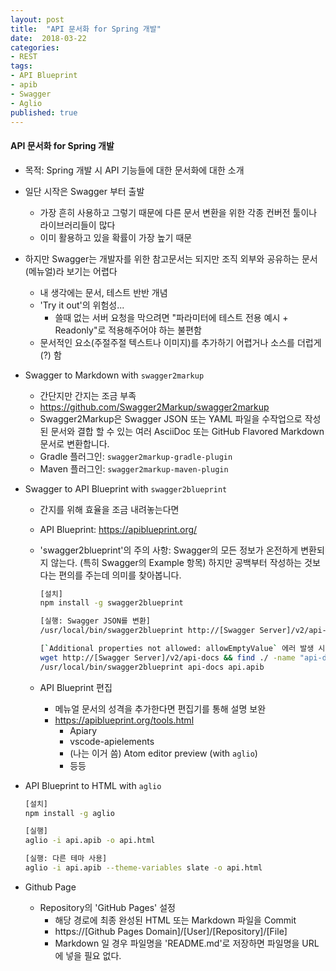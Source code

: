 ```yaml
---
layout: post
title:  "API 문서화 for Spring 개발"
date:  2018-03-22
categories:
- REST
tags:
- API Blueprint
- apib
- Swagger
- Aglio
published: true
---
```

#### API 문서화 for Spring 개발
- 목적: Spring 개발 시 API 기능들에 대한 문서화에 대한 소개

- 일단 시작은 Swagger 부터 출발
  - 가장 흔히 사용하고 그렇기 때문에 다른 문서 변환을 위한 각종 컨버전 툴이나 라이브러리들이 많다
  - 이미 활용하고 있을 확률이 가장 높기 때문

- 하지만 Swagger는 개발자를 위한 참고문서는 되지만 조직 외부와 공유하는 문서(메뉴얼)라 보기는 어렵다
  - 내 생각에는 문서, 테스트 반반 개념
  - 'Try it out'의 위험성...
    - 쓸때 없는 서버 요청을 막으려면 "파라미터에 테스트 전용 예시 + Readonly"로 적용해주어야 하는 불편함
  - 문서적인 요소(주절주절 텍스트나 이미지)를 추가하기 어렵거나 소스를 더럽게(?) 함

- Swagger to Markdown with `swagger2markup`
  - 간단지만 간지는 조금 부족
  - https://github.com/Swagger2Markup/swagger2markup
  - Swagger2Markup은 Swagger JSON 또는 YAML 파일을 수작업으로 작성된 문서와 결합 할 수 있는 여러 AsciiDoc 또는 GitHub Flavored Markdown 문서로 변환합니다.
  - Gradle 플러그인: `swagger2markup-gradle-plugin`
  - Maven 플러그인: `swagger2markup-maven-plugin`

- Swagger to API Blueprint with `swagger2blueprint`
  - 간지를 위해 효율을 조금 내려놓는다면
  - API Blueprint: https://apiblueprint.org/
  - 'swagger2blueprint'의 주의 사항: Swagger의 모든 정보가 온전하게 변환되지 않는다. (특히 Swagger의 Example 항목) 하지만 공백부터 작성하는 것보다는 편의를 주는데 의미를 찾아봅니다.

    ```bash
    [설치]
    npm install -g swagger2blueprint

    [실행: Swagger JSON를 변환]
    /usr/local/bin/swagger2blueprint http://[Swagger Server]/v2/api-docs api.apib

    [`Additional properties not allowed: allowEmptyValue` 에러 발생 시]
    wget http://[Swagger Server]/v2/api-docs && find ./ -name "api-docs" -exec perl -pi -e 's/,"allowEmptyValue":false//g' {} \;
    /usr/local/bin/swagger2blueprint api-docs api.apib
    ```

  - API Blueprint 편집
    - 메뉴얼 문서의 성격을 추가한다면 편집기를 통해 설명 보완
    - https://apiblueprint.org/tools.html
      - Apiary
      - vscode-apielements
      - (나는 이거 씀) Atom editor preview (with `aglio`)
      - 등등

- API Blueprint to HTML with `aglio`
  ```bash
  [설치]
  npm install -g aglio

  [실행]
  aglio -i api.apib -o api.html

  [실행: 다른 테마 사용]
  aglio -i api.apib --theme-variables slate -o api.html
  ```

- Github Page
  - Repository의 'GitHub Pages' 설정
    - 해당 경로에 최종 완성된 HTML 또는 Markdown 파일을 Commit
    - https://[Github Pages Domain]/[User]/[Repository]/[File]
    - Markdown 일 경우 파일명을 'README.md'로 저장하면 파일명을 URL에 넣을 필요 없다.